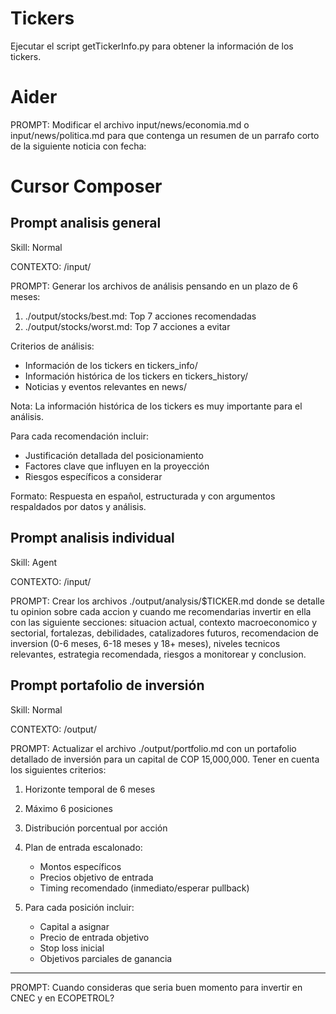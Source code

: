 # Tickers

Ejecutar el script getTickerInfo.py para obtener la información de los tickers.

# Aider

PROMPT: Modificar el archivo input/news/economia.md o input/news/politica.md para que contenga un resumen de un parrafo corto de la siguiente noticia con fecha:

# Cursor Composer

## Prompt analisis general

Skill: Normal

CONTEXTO: /input/

PROMPT: Generar los archivos de análisis pensando en un plazo de 6 meses:

1. ./output/stocks/best.md: Top 7 acciones recomendadas
2. ./output/stocks/worst.md: Top 7 acciones a evitar

Criterios de análisis:

- Información de los tickers en tickers_info/
- Información histórica de los tickers en tickers_history/
- Noticias y eventos relevantes en news/

Nota: La información histórica de los tickers es muy importante para el análisis.

Para cada recomendación incluir:

- Justificación detallada del posicionamiento
- Factores clave que influyen en la proyección
- Riesgos específicos a considerar

Formato: Respuesta en español, estructurada y con argumentos respaldados por datos y análisis.

## Prompt analisis individual

Skill: Agent

CONTEXTO: /input/

PROMPT: Crear los archivos ./output/analysis/$TICKER.md donde se detalle tu opinion sobre cada accion y cuando me recomendarias invertir en ella con las siguiente secciones: situacion actual, contexto macroeconomico y sectorial, fortalezas, debilidades, catalizadores futuros, recomendacion de inversion (0-6 meses, 6-18 meses y 18+ meses), niveles tecnicos relevantes, estrategia recomendada, riesgos a monitorear y conclusion.

## Prompt portafolio de inversión

Skill: Normal

CONTEXTO: /output/

PROMPT: Actualizar el archivo ./output/portfolio.md con un portafolio detallado de inversión para un capital de COP 15,000,000. Tener en cuenta los siguientes criterios:

1. Horizonte temporal de 6 meses
2. Máximo 6 posiciones
3. Distribución porcentual por acción
4. Plan de entrada escalonado:

   - Montos específicos
   - Precios objetivo de entrada
   - Timing recomendado (inmediato/esperar pullback)

5. Para cada posición incluir:

   - Capital a asignar
   - Precio de entrada objetivo
   - Stop loss inicial
   - Objetivos parciales de ganancia

---

PROMPT: Cuando consideras que seria buen momento para invertir en CNEC y en ECOPETROL?
